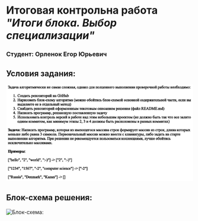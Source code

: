 # Итоговая контрольна работа ***"Итоги блока. Выбор специализации"***
### Студент: Орленок Егор Юрьевич

## Условия задания:
![Условия задания:](hw_pic.png)

## Блок-схема решения:
![Блок-схема:]()